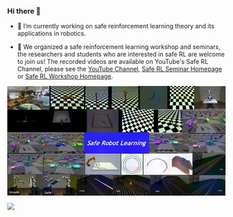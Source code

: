 ### Hi there 👋



- 🔭 I’m currently working on safe reinforcement learning theory and its applications in robotics.

- 🌱 We organized a safe reinforcement learning workshop and seminars, the researchers and students who are interested in safe RL  are welcome to join us! The recorded videos are available on YouTube's Safe RL Channel, please see the [YouTube Channel](https://www.youtube.com/channel/UCo_QY2SB3-ZUdyAWJRHSdcg), [Safe RL Seminar Homepage](https://sites.google.com/view/saferl-seminar/home) or  [Safe RL Workshop Homepage](https://saferl.online/).

<div align=center>
 <img src="https://github.com/chauncygu/gshangd.github.io/blob/master/assets/images/work/overview-demos-acc.gif" width="850"/> 
 </div>
<div align=center>
<center style="color:#000000;text-decoration:underline"> </center>
 </div>




![](https://visitor-badge.glitch.me/badge?page_id=chauncygu)

<!-- 
![visitors](https://komarev.com/ghpvc/?username=chauncygu&color=brightgreen)  -->
